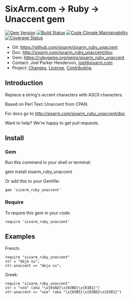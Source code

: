 # SixArm.com → Ruby → <br> Unaccent gem

<!--header-open-->

[![Gem Version](https://badge.fury.io/rb/sixarm_ruby_unaccent.svg)](http://badge.fury.io/rb/sixarm_ruby_unaccent)
[![Build Status](https://travis-ci.org/SixArm/sixarm_ruby_unaccent.png)](https://travis-ci.org/SixArm/sixarm_ruby_unaccent)
[![Code Climate Maintainability](https://api.codeclimate.com/v1/badges/$id/maintainability)](https://codeclimate.com/github/SixArm/$dir/maintainability)
[![Coverage Status](https://coveralls.io/repos/SixArm/sixarm_ruby_unaccent/badge.svg?branch=master&service=github)](https://coveralls.io/github/SixArm/sixarm_ruby_unaccent?branch=master)

* Git: <https://github.com/sixarm/sixarm_ruby_unaccent>
* Doc: <http://sixarm.com/sixarm_ruby_unaccent/doc>
* Gem: <https://rubygems.org/gems/sixarm_ruby_unaccent>
* Contact: Joel Parker Henderson, <joel@sixarm.com>
* Project: [Changes](CHANGES.md), [License](LICENSE.md), [Contributing](CONTRIBUTING.md).

<!--header-shut-->

## Introduction

Replace a string's accent characters with ASCII characters.

Based on Perl Text::Unaccent from CPAN.

For docs go to <http://sixarm.com/sixarm_ruby_unaccent/doc>

Want to help? We're happy to get pull requests.


<!--install-opent-->

## Install

### Gem

Run this command in your shell or terminal:

gem install sixarm_ruby_unaccent

Or add this to your Gemfile:

    gem 'sixarm_ruby_unaccent'

### Require

To require this gem in your code:

    require 'sixarm_ruby_unaccent'

<!--install-shut-->


## Examples

French:

    require "sixarm_ruby_unaccent"
    str = "déjà vu";
    str.unaccent => "deja vu";

Greek:

    require "sixarm_ruby_unaccent"
    str = "νέα" (aka "\x{03AD}\x{03BD}\x{03B1}")
    str.unaccent => "νεα" (aka "\x{03B5}\x{03BD}\x{03B1}")
